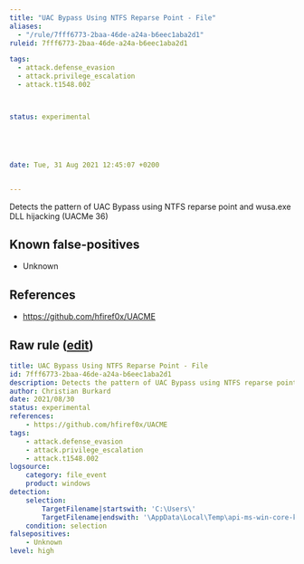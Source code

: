 ```yaml
---
title: "UAC Bypass Using NTFS Reparse Point - File"
aliases:
  - "/rule/7fff6773-2baa-46de-a24a-b6eec1aba2d1"
ruleid: 7fff6773-2baa-46de-a24a-b6eec1aba2d1

tags:
  - attack.defense_evasion
  - attack.privilege_escalation
  - attack.t1548.002



status: experimental





date: Tue, 31 Aug 2021 12:45:07 +0200


---
```


Detects the pattern of UAC Bypass using NTFS reparse point and wusa.exe DLL hijacking (UACMe 36)

<!--more-->


## Known false-positives

* Unknown



## References

* https://github.com/hfiref0x/UACME


## Raw rule ([edit](https://github.com/SigmaHQ/sigma/edit/master/rules/windows/file_event/file_event_win_uac_bypass_ntfs_reparse_point.yml))
```yaml
title: UAC Bypass Using NTFS Reparse Point - File
id: 7fff6773-2baa-46de-a24a-b6eec1aba2d1
description: Detects the pattern of UAC Bypass using NTFS reparse point and wusa.exe DLL hijacking (UACMe 36)
author: Christian Burkard
date: 2021/08/30
status: experimental
references:
    - https://github.com/hfiref0x/UACME
tags:
    - attack.defense_evasion
    - attack.privilege_escalation
    - attack.t1548.002
logsource:
    category: file_event
    product: windows
detection:
    selection:
        TargetFilename|startswith: 'C:\Users\'
        TargetFilename|endswith: '\AppData\Local\Temp\api-ms-win-core-kernel32-legacy-l1.DLL'
    condition: selection
falsepositives:
    - Unknown
level: high

```
